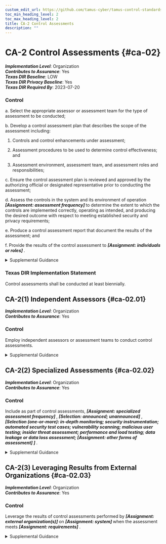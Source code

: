 ```yaml
---
custom_edit_url: https://github.com/tamus-cyber/tamus-control-standards/tree/main/content/tamus.edu/TAMUS_profile.yaml
toc_min_heading_level: 2
toc_max_heading_level: 2
title: CA-2 Control Assessments
description: ""
---
```


# CA-2 Control Assessments {#ca-02}

_**Implementation Level**_: Organization\
_**Contributes to Assurance**_: Yes\
_**Texas DIR Baseline**_: LOW\
_**Texas DIR Privacy Baseline**_: Yes\
_**Texas DIR Required By**_: 2023-07-20

### Control



a. Select the appropriate assessor or assessment team for the type of assessment to be conducted;

b. Develop a control assessment plan that describes the scope of the assessment including:

1. Controls and control enhancements under assessment;

2. Assessment procedures to be used to determine control effectiveness; and

3. Assessment environment, assessment team, and assessment roles and responsibilities;

c. Ensure the control assessment plan is reviewed and approved by the authorizing official or designated representative prior to conducting the assessment;

d. Assess the controls in the system and its environment of operation <strong title="ca-02_odp.01"> <em>[Assignment: assessment frequency]</em> </strong> to determine the extent to which the controls are implemented correctly, operating as intended, and producing the desired outcome with respect to meeting established security and privacy requirements;

e. Produce a control assessment report that document the results of the assessment; and

f. Provide the results of the control assessment to <strong title="ca-02_odp.02"> <em>[Assignment: individuals or roles]</em> </strong>.


<details><summary>Supplemental Guidance</summary>Organizations ensure that control assessors possess the required skills and technical expertise to develop effective assessment plans and to conduct assessments of system-specific, hybrid, common, and program management controls, as appropriate. The required skills include general knowledge of risk management concepts and approaches as well as comprehensive knowledge of and experience with the hardware, software, and firmware system components implemented.<br/><br/>Organizations assess controls in systems and the environments in which those systems operate as part of initial and ongoing authorizations, continuous monitoring, FISMA annual assessments, system design and development, systems security engineering, privacy engineering, and the system development life cycle. Assessments help to ensure that organizations meet information security and privacy requirements, identify weaknesses and deficiencies in the system design and development process, provide essential information needed to make risk-based decisions as part of authorization processes, and comply with vulnerability mitigation procedures. Organizations conduct assessments on the implemented controls as documented in security and privacy plans. Assessments can also be conducted throughout the system development life cycle as part of systems engineering and systems security engineering processes. The design for controls can be assessed as RFPs are developed, responses assessed, and design reviews conducted. If a design to implement controls and subsequent implementation in accordance with the design are assessed during development, the final control testing can be a simple confirmation utilizing previously completed control assessment and aggregating the outcomes.<br/><br/>Organizations may develop a single, consolidated security and privacy assessment plan for the system or maintain separate plans. A consolidated assessment plan clearly delineates the roles and responsibilities for control assessment. If multiple organizations participate in assessing a system, a coordinated approach can reduce redundancies and associated costs.<br/><br/>Organizations can use other types of assessment activities, such as vulnerability scanning and system monitoring, to maintain the security and privacy posture of systems during the system life cycle. Assessment reports document assessment results in sufficient detail, as deemed necessary by organizations, to determine the accuracy and completeness of the reports and whether the controls are implemented correctly, operating as intended, and producing the desired outcome with respect to meeting requirements. Assessment results are provided to the individuals or roles appropriate for the types of assessments being conducted. For example, assessments conducted in support of authorization decisions are provided to authorizing officials, senior agency officials for privacy, senior agency information security officers, and authorizing official designated representatives.<br/><br/>To satisfy annual assessment requirements, organizations can use assessment results from the following sources: initial or ongoing system authorizations, continuous monitoring, systems engineering processes, or system development life cycle activities. Organizations ensure that assessment results are current, relevant to the determination of control effectiveness, and obtained with the appropriate level of assessor independence. Existing control assessment results can be reused to the extent that the results are still valid and can also be supplemented with additional assessments as needed. After the initial authorizations, organizations assess controls during continuous monitoring. Organizations also establish the frequency for ongoing assessments in accordance with organizational continuous monitoring strategies. External audits, including audits by external entities such as regulatory agencies, are outside of the scope of [CA-2](/catalog/ca/ca-02).</details>

### Texas DIR Implementation Statement

Control assessments shall be conducted at least biennially.



## CA-2(1) Independent Assessors {#ca-02.01}

_**Implementation Level**_: Organization\
_**Contributes to Assurance**_: Yes

### Control

Employ independent assessors or assessment teams to conduct control assessments.


<details><summary>Supplemental Guidance</summary>Independent assessors or assessment teams are individuals or groups who conduct impartial assessments of systems. Impartiality means that assessors are free from any perceived or actual conflicts of interest regarding the development, operation, sustainment, or management of the systems under assessment or the determination of control effectiveness. To achieve impartiality, assessors do not create a mutual or conflicting interest with the organizations where the assessments are being conducted, assess their own work, act as management or employees of the organizations they are serving, or place themselves in positions of advocacy for the organizations acquiring their services.<br/><br/>Independent assessments can be obtained from elements within organizations or be contracted to public or private sector entities outside of organizations. Authorizing officials determine the required level of independence based on the security categories of systems and/or the risk to organizational operations, organizational assets, or individuals. Authorizing officials also determine if the level of assessor independence provides sufficient assurance that the results are sound and can be used to make credible, risk-based decisions. Assessor independence determination includes whether contracted assessment services have sufficient independence, such as when system owners are not directly involved in contracting processes or cannot influence the impartiality of the assessors conducting the assessments. During the system design and development phase, having independent assessors is analogous to having independent SMEs involved in design reviews.<br/><br/>When organizations that own the systems are small or the structures of the organizations require that assessments be conducted by individuals that are in the developmental, operational, or management chain of the system owners, independence in assessment processes can be achieved by ensuring that assessment results are carefully reviewed and analyzed by independent teams of experts to validate the completeness, accuracy, integrity, and reliability of the results. Assessments performed for purposes other than to support authorization decisions are more likely to be useable for such decisions when performed by assessors with sufficient independence, thereby reducing the need to repeat assessments.</details>


## CA-2(2) Specialized Assessments {#ca-02.02}

_**Implementation Level**_: Organization\
_**Contributes to Assurance**_: Yes

### Control

Include as part of control assessments, <strong title="ca-02.02_odp.01"> <em>[Assignment: specialized assessment frequency]</em> </strong>, <strong title="ca-02.02_odp.02"> <em>[Selection: announced; unannounced]</em> </strong>, <strong title="ca-02.02_odp.03"> <em>[Selection (one-or-more): in-depth monitoring; security instrumentation; automated security test cases; vulnerability scanning; malicious user testing; insider threat assessment; performance and load testing; data leakage or data loss assessment; <strong title="ca-02.02_odp.04"> <em>[Assignment: other forms of assessment]</em> </strong>]</em> </strong>.


<details><summary>Supplemental Guidance</summary>Organizations can conduct specialized assessments, including verification and validation, system monitoring, insider threat assessments, malicious user testing, and other forms of testing. These assessments can improve readiness by exercising organizational capabilities and indicating current levels of performance as a means of focusing actions to improve security and privacy. Organizations conduct specialized assessments in accordance with applicable laws, executive orders, directives, regulations, policies, standards, and guidelines. Authorizing officials approve the assessment methods in coordination with the organizational risk executive function. Organizations can include vulnerabilities uncovered during assessments into vulnerability remediation processes. Specialized assessments can also be conducted early in the system development life cycle (e.g., during initial design, development, and unit testing).</details>


## CA-2(3) Leveraging Results from External Organizations {#ca-02.03}

_**Implementation Level**_: Organization\
_**Contributes to Assurance**_: Yes

### Control

Leverage the results of control assessments performed by <strong title="ca-02.03_odp.01"> <em>[Assignment: external organization(s)]</em> </strong> on <strong title="ca-02.03_odp.02"> <em>[Assignment: system]</em> </strong> when the assessment meets <strong title="ca-02.03_odp.03"> <em>[Assignment: requirements]</em> </strong>.


<details><summary>Supplemental Guidance</summary>Organizations may rely on control assessments of organizational systems by other (external) organizations. Using such assessments and reusing existing assessment evidence can decrease the time and resources required for assessments by limiting the independent assessment activities that organizations need to perform. The factors that organizations consider in determining whether to accept assessment results from external organizations can vary. Such factors include the organization’s past experience with the organization that conducted the assessment, the reputation of the assessment organization, the level of detail of supporting assessment evidence provided, and mandates imposed by applicable laws, executive orders, directives, regulations, policies, standards, and guidelines. Accredited testing laboratories that support the Common Criteria Program [ISO 15408-1](#6afc1b04-c9d6-4023-adbc-f8fbe33a3c73) , the NIST Cryptographic Module Validation Program (CMVP), or the NIST Cryptographic Algorithm Validation Program (CAVP) can provide independent assessment results that organizations can leverage.</details>
